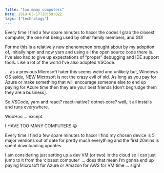 ```yaml
---
Title: "too many computers"
Date: 2019-03-17T20:59:02Z
tags: ["technology"]
---
```

Every time I find a few spare minutes to haxor the codes I grab the closest computer, the one not being used by other family members, and GO!

For me this is a relatively new phenomenon brought about by my adoption of, initially npm and now yarn and using all the open source code there is. I’ve also had to give up expectations of “proper” debugging and IDE support tools. Like a lot of the world I’ve also adopted VSCode.

 … as a previous Microsoft hater this seems weird and unlikely but, Windows OS aside, NEW Microsoft is not the crazy evil of old. As long as you pay for Azure or make something that will encourage someone else to end up paying for Azure time then they are your best friends [don’t begrudge them they are a business].

So,VSCode, yarn and react? react-native? dotnet-core? well, it all installs and runs everywhere.

WooHoo … except.

I HAVE TOO MANY COMPUTERS :astonished:

Every time I find a few spare minutes to haxor I find my chosen device is 5 major versions out of date for pretty much everything and the first 20mins is spent downloading updates. 

I am considering just setting up a dev VM (or two) in the cloud so I can just jump to it from the ‘closest computer’ … does that mean I’m gonna end up paying Microsoft for Azure or Amazon for AWS for VM time … sigh!
